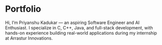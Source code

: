 # Portfolio
Hi, I’m Priyanshu Kadukar — an aspiring Software Engineer and AI Enthusiast. I specialize in C, C++, Java, and full-stack development, with hands-on experience building real-world applications during my internship at Arrastur Innovations.
